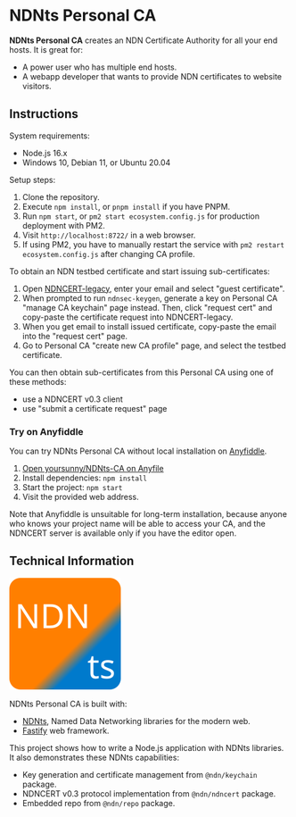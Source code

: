 # NDNts Personal CA

**NDNts Personal CA** creates an NDN Certificate Authority for all your end hosts.
It is great for:

* A power user who has multiple end hosts.
* A webapp developer that wants to provide NDN certificates to website visitors.

## Instructions

System requirements:

* Node.js 16.x
* Windows 10, Debian 11, or Ubuntu 20.04

Setup steps:

1. Clone the repository.
2. Execute `npm install`, or `pnpm install` if you have PNPM.
3. Run `npm start`, or `pm2 start ecosystem.config.js` for production deployment with PM2.
4. Visit `http://localhost:8722/` in a web browser.
5. If using PM2, you have to manually restart the service with `pm2 restart ecosystem.config.js` after changing CA profile.

To obtain an NDN testbed certificate and start issuing sub-certificates:

1. Open [NDNCERT-legacy](https://ndncert.named-data.net/), enter your email and select "guest certificate".
2. When prompted to run `ndnsec-keygen`, generate a key on Personal CA "manage CA keychain" page instead.
   Then, click "request cert" and copy-paste the certificate request into NDNCERT-legacy.
3. When you get email to install issued certificate, copy-paste the email into the "request cert" page.
4. Go to Personal CA "create new CA profile" page, and select the testbed certificate.

You can then obtain sub-certificates from this Personal CA using one of these methods:

* use a NDNCERT v0.3 client
* use "submit a certificate request" page

### Try on Anyfiddle

You can try NDNts Personal CA without local installation on [Anyfiddle](https://anyfiddle.com).

1. [Open yoursunny/NDNts-CA on Anyfile](https://githubaf.com/yoursunny/NDNts-CA)
2. Install dependencies: `npm install`
3. Start the project: `npm start`
4. Visit the provided web address.

Note that Anyfiddle is unsuitable for long-term installation, because anyone who knows your project name will be able to access your CA, and the NDNCERT server is available only if you have the editor open.

## Technical Information

![NDNts logo](public/logo.svg)

NDNts Personal CA is built with:

* [NDNts](https://yoursunny.com/p/NDNts/), Named Data Networking libraries for the modern web.
* [Fastify](https://www.fastify.io) web framework.

This project shows how to write a Node.js application with NDNts libraries.
It also demonstrates these NDNts capabilities:

* Key generation and certificate management from `@ndn/keychain` package.
* NDNCERT v0.3 protocol implementation from `@ndn/ndncert` package.
* Embedded repo from `@ndn/repo` package.
